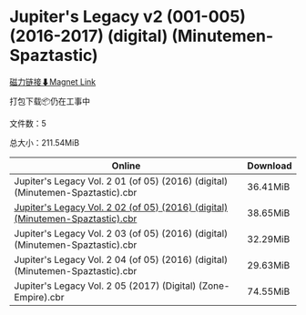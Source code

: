 # Jupiter's Legacy v2 (001-005) (2016-2017) (digital) (Minutemen-Spaztastic)

[磁力链接⬇Magnet Link](magnet:?xt=urn:btih:0c1983d2697c72d4ff3d2317ed0cd0027665b9a4&dn=Jupiter%27s%20Legacy%20v2%20%28001-005%29%20%282016-2017%29%20%28digital%29%20%28Minutemen-Spaztastic%29)

打包下载📦仍在工事中

文件数：5

总大小：211.54MiB

Online | Download
--- | ---
Jupiter's Legacy Vol. 2 01 (of 05) (2016) (digital) (Minutemen-Spaztastic).cbr | 36.41MiB
[Jupiter's Legacy Vol. 2 02 (of 05) (2016) (digital) (Minutemen-Spaztastic).cbr](https://github.com/alicewish/markdown/blob/master/comic/Jupiters-Legacy-Vol-2-02-of-05-2016-digital-Minutemen-Spaztastic-cbr.md) | 38.65MiB
Jupiter's Legacy Vol. 2 03 (of 05) (2016) (digital) (Minutemen-Spaztastic).cbr | 32.29MiB
Jupiter's Legacy Vol. 2 04 (of 05) (2016) (digital) (Minutemen-Spaztastic).cbr | 29.63MiB
Jupiter's Legacy Vol. 2 05 (2017) (Digital) (Zone-Empire).cbr | 74.55MiB